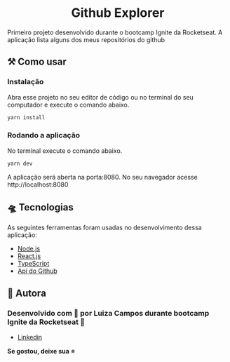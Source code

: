 <h1 align="center">Github Explorer</h1>

<p>Primeiro projeto desenvolvido durante o bootcamp Ignite da Rocketseat. A aplicação lista alguns dos meus repositórios do github</p>

<h2>⚒️ Como usar</h2>

<h3>Instalação</h3>
<p>Abra esse projeto no seu editor de código ou no terminal do seu computador e execute o comando abaixo.</p>

```sh
yarn install
```

<h3>Rodando a aplicação</h3>
  <p>No terminal execute o comando abaixo.</p>

```sh
yarn dev
```

<p>A aplicação será aberta na porta:8080. No seu navegador acesse http://localhost:8080</p>


<h2 id="tecnologias">🛸 Tecnologias</h2>
  
  <p>
    As seguintes ferramentas foram usadas no desenvolvimento dessa aplicação:
    <ul>
      <li><a href="https://nodejs.org/en/">Node.js</a></li>
      <li><a href="https://pt-br.reactjs.org/">React.js</a></li>
      <li><a href="https://www.typescriptlang.org/">TypeScript</a></li>
      <li><a href="https://docs.github.com/pt/rest">Api do Github</a></li>
    </ul>
  </p>

  <h2 id="autora">👤 Autora</h2>

<h3>Desenvolvido com 💖 por Luiza Campos durante bootcamp Ignite da Rocketseat 🚀 </h3>

* [Linkedin](https://linkedin.com/in/luiza-de-almeida-campos)

  
<strong align="center">Se gostou, deixe sua ⭐️</strong>

  
